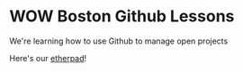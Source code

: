 # WOW Boston Github Lessons

We're learning how to use Github to manage open projects

Here's our [etherpad](https://public.etherpad-mozilla.org/p/mozwow-aug2017)! 
